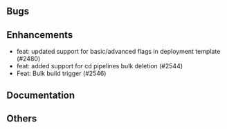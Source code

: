 ## Bugs
## Enhancements
- feat: updated support for basic/advanced flags in deployment template (#2480)
- feat: added support for cd pipelines bulk deletion (#2544)
- Feat: Bulk build trigger (#2546)
## Documentation
## Others
